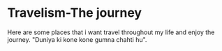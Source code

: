 # Travelism-The journey
Here are some places that i want travel throughout my life and enjoy the journey. "Duniya ki kone kone gumna chahti hu".
